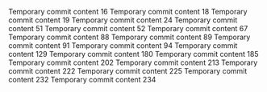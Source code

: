Temporary commit content 16
Temporary commit content 18
Temporary commit content 19
Temporary commit content 24
Temporary commit content 51
Temporary commit content 52
Temporary commit content 67
Temporary commit content 88
Temporary commit content 89
Temporary commit content 91
Temporary commit content 94
Temporary commit content 129
Temporary commit content 180
Temporary commit content 185
Temporary commit content 202
Temporary commit content 213
Temporary commit content 222
Temporary commit content 225
Temporary commit content 232
Temporary commit content 234

